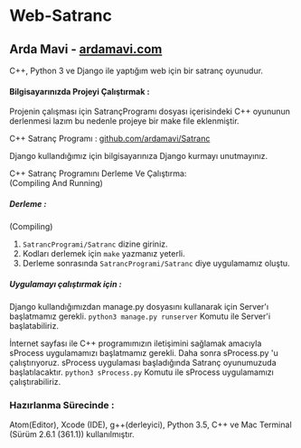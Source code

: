 # Web-Satranc
## Arda Mavi - [ardamavi.com](http://www.ardamavi.com/)

C++, Python 3 ve Django ile yaptığım web için bir satranç oyunudur.

#### Bilgisayarınızda Projeyi Çalıştırmak :
Projenin çalışması için SatrançProgramı dosyası içerisindeki C++ oyununun derlenmesi lazım bu nedenle projeye bir make file eklenmiştir.

C++ Satranç Programı : [github.com/ardamavi/Satranc](https://github.com/ardamavi/Satranc)

Django kullandığımız için bilgisayarınıza Django kurmayı unutmayınız.

C++ Satranç Programını Derleme Ve Çalıştırma: <br />
(Compiling And Running)<br />
##### Derleme :
(Compiling)<br />
1. `SatrancProgrami/Satranc` dizine giriniz. <br />
2. Kodları derlemek için `make` yazmanız yeterli.<br />
3. Derleme sonrasında `SatrancProgrami/Satranc` diye uygulamamız oluştu.<br />

##### Uygulamayı çalıştırmak için :
Django kullandığımızdan manage.py dosyasını kullanarak için Server'ı başlatmamız gerekli.
`python3 manage.py runserver` Komutu ile Server'i başlatabiliriz.

İnternet sayfası ile C++ programımızın iletişimini sağlamak amacıyla sProcess uygulamamızı başlatmamız gerekli.
Daha sonra sProcess.py 'u çalıştırıyoruz.
sProcess uygulaması başladığında Satranç oyunumuzuda başlatılacaktır.
`python3 sProcess.py` Komutu ile sProcess uygulamamızı çalıştırabiliriz.

### Hazırlanma Sürecinde :
Atom(Editor), Xcode (IDE), g++(derleyici), Python 3.5, C++ ve Mac Terminal (Sürüm 2.6.1 (361.1)) kullanılmıştır.
